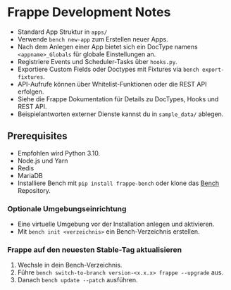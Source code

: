 # Frappe Development Notes

- Standard App Struktur in `apps/`
- Verwende `bench new-app` zum Erstellen neuer Apps.
- Nach dem Anlegen einer App bietet sich ein DocType namens `<appname>_Globals` für globale Einstellungen an.
- Registriere Events und Scheduler-Tasks über `hooks.py`.
- Exportiere Custom Fields oder Doctypes mit Fixtures via `bench export-fixtures`.
- API-Aufrufe können über Whitelist-Funktionen oder die REST API erfolgen.
- Siehe die Frappe Dokumentation für Details zu DocTypes, Hooks und REST API.
- Beispielantworten externer Dienste kannst du in `sample_data/` ablegen.

## Prerequisites

- Empfohlen wird Python 3.10.
- Node.js und Yarn
- Redis
- MariaDB
- Installiere Bench mit `pip install frappe-bench` oder klone das [Bench](https://github.com/frappe/bench) Repository.

### Optionale Umgebungseinrichtung

- Eine virtuelle Umgebung vor der Installation anlegen und aktivieren.
- Mit `bench init <verzeichnis>` ein Bench-Verzeichnis erstellen.

### Frappe auf den neuesten Stable-Tag aktualisieren

1. Wechsle in dein Bench-Verzeichnis.
2. Führe `bench switch-to-branch version-<x.x.x> frappe --upgrade` aus.
3. Danach `bench update --patch` ausführen.
